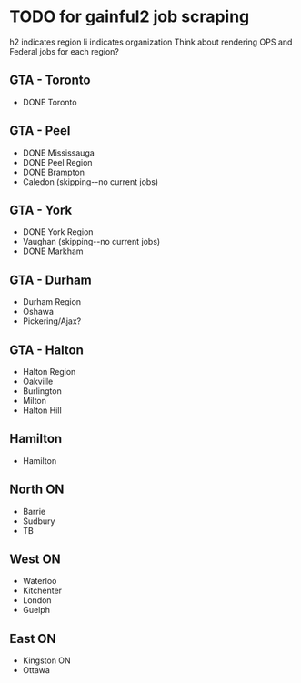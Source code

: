# TODO for gainful2 job scraping
h2 indicates region
li indicates organization
Think about rendering OPS and Federal jobs for each region?

## GTA - Toronto
- DONE Toronto

## GTA - Peel
- DONE Mississauga
- DONE Peel Region
- DONE Brampton
- Caledon (skipping--no current jobs)

## GTA - York
- DONE York Region
- Vaughan (skipping--no current jobs)
- DONE Markham

## GTA - Durham
- Durham Region
- Oshawa
- Pickering/Ajax?

## GTA - Halton
- Halton Region
- Oakville
- Burlington
- Milton
- Halton Hill

## Hamilton
- Hamilton

## North ON
- Barrie
- Sudbury
- TB

## West ON
- Waterloo
- Kitchenter
- London
- Guelph

## East ON
- Kingston ON
- Ottawa
